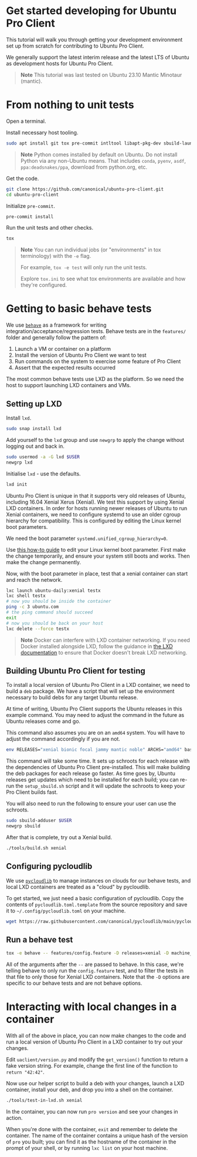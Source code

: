 # Get started developing for Ubuntu Pro Client

This tutorial will walk you through getting your development environment set up from scratch for contributing to Ubuntu Pro Client.

We generally support the latest interim release and the latest LTS of Ubuntu as development hosts for Ubuntu Pro Client.

> **Note**
> This tutorial was last tested on Ubuntu 23.10 Mantic Minotaur (mantic).

# From nothing to unit tests

Open a terminal.

Install necessary host tooling.
```bash
sudo apt install git tox pre-commit intltool libapt-pkg-dev sbuild-launchpad-chroot
```
> **Note**
> Python comes installed by default on Ubuntu.
> Do not install Python via any non-Ubuntu means. That includes `conda`, `pyenv`, `asdf`, `ppa:deadsnakes/ppa`, download from python.org, etc.

Get the code.
```bash
git clone https://github.com/canonical/ubuntu-pro-client.git
cd ubuntu-pro-client
```

Initialize `pre-commit`.
```bash
pre-commit install
```

Run the unit tests and other checks.
```bash
tox
```

> **Note**
> You can run individual jobs (or "environments" in tox terminology) with the `-e` flag.
>
> For example, `tox -e test` will only run the unit tests.
>
> Explore `tox.ini` to see what tox environments are available and how they're configured.

# Getting to basic behave tests
We use [`behave`](https://behave.readthedocs.io/en/stable/) as a framework for writing integration/acceptance/regression tests. Behave tests are in the `features/` folder and generally follow the pattern of:
1. Launch a VM or container on a platform
2. Install the version of Ubuntu Pro Client we want to test
3. Run commands on the system to exercise some feature of Pro Client
4. Assert that the expected results occurred

The most common behave tests use LXD as the platform. So we need the host to support launching LXD containers and VMs.

## Setting up LXD
Install `lxd`.
```bash
sudo snap install lxd
```
Add yourself to the `lxd` group and use `newgrp` to apply the change without logging out and back in.
```bash
sudo usermod -a -G lxd $USER
newgrp lxd
```
Initialise `lxd` - use the defaults.
```bash
lxd init
```

Ubuntu Pro Client is unique in that it supports very old releases of Ubuntu, including 16.04 Xenial Xerus (Xenial). We test this support by using Xenial LXD containers. In order for hosts running newer releases of Ubuntu to run Xenial containers, we need to configure systemd to use an older cgroup hierarchy for compatibility. This is configured by editing the Linux kernel boot parameters.

We need the boot parameter `systemd.unified_cgroup_hierarchy=0`.

Use [this how-to guide](https://wiki.ubuntu.com/Kernel/KernelBootParameters) to edit your Linux kernel boot parameter. First make the change temporarily, and ensure your system still boots and works. Then make the change permanently.

Now, with the boot parameter in place, test that a xenial container can start and reach the network.
```bash
lxc launch ubuntu-daily:xenial testx
lxc shell testx
# now you should be inside the container
ping -c 3 ubuntu.com
# the ping command should succeed
exit
# now you should be back on your host
lxc delete --force testx
```

> **Note**
> Docker can interfere with LXD container networking. If you need Docker installed alongside LXD, follow the guidance in [the LXD documentation](https://documentation.ubuntu.com/lxd/en/latest/howto/network_bridge_firewalld/#prevent-connectivity-issues-with-lxd-and-docker) to ensure that Docker doesn't break LXD networking.

## Building Ubuntu Pro Client for testing

To install a local version of Ubuntu Pro Client in a LXD container, we need to build a `deb` package. We have a script that will set up the environment necessary to build debs for any target Ubuntu release.

At time of writing, Ubuntu Pro Client supports the Ubuntu releases in this example command. You may need to adjust the command in the future as Ubuntu releases come and go.

This command also assumes you are on an `amd64` system. You will have to adjust the command accordingly if you are not.

```bash
env RELEASES="xenial bionic focal jammy mantic noble" ARCHS="amd64" bash tools/setup_sbuild.sh
```

This command will take some time. It sets up schroots for each release with the dependencies of Ubuntu Pro Client pre-installed. This will make building the deb packages for each release go faster. As time goes by, Ubuntu releases get updates which need to be installed for each build; you can re-run the `setup_sbuild.sh` script and it will update the schroots to keep your Pro Client builds fast.

You will also need to run the following to ensure your user can use the schroots.
```bash
sudo sbuild-adduser $USER
newgrp sbuild
```

After that is complete, try out a Xenial build.
```bash
./tools/build.sh xenial
```

## Configuring pycloudlib

We use [`pycloudlib`](https://github.com/canonical/pycloudlib) to manage instances on clouds for our behave tests, and local LXD containers are treated as a "cloud" by pycloudlib.

To get started, we just need a basic configuration of pycloudlib. Copy the contents of `pycloudlib.toml.template` from the source repository and save it to `~/.config/pycloudlib.toml` on your machine.
```bash
wget https://raw.githubusercontent.com/canonical/pycloudlib/main/pycloudlib.toml.template -O ~/.config/pycloudlib.toml
```

## Run a behave test

```bash
tox -e behave -- features/config.feature -D releases=xenial -D machine_types=lxd-container
```

All of the arguments after the `--` are passed to behave. In this case, we're telling behave to only run the `config.feature` test, and to filter the tests in that file to only those for Xenial LXD containers. Note that the `-D` options are specific to our behave tests and are not behave options.

# Interacting with local changes in a container
With all of the above in place, you can now make changes to the code and run a local version of Ubuntu Pro Client in a LXD container to try out your changes.

Edit `uaclient/version.py` and modify the `get_version()` function to return a fake version string. For example, change the first line of the function to `return "42:42"`.

Now use our helper script to build a deb with your changes, launch a LXD container, install your deb, and drop you into a shell on the container.
```bash
./tools/test-in-lxd.sh xenial
```
In the container, you can now run `pro version` and see your changes in action.

When you're done with the container, `exit` and remember to delete the container. The name of the container contains a unique hash of the version of `pro` you built; you can find it as the hostname of the container in the prompt of your shell, or by running `lxc list` on your host machine.
